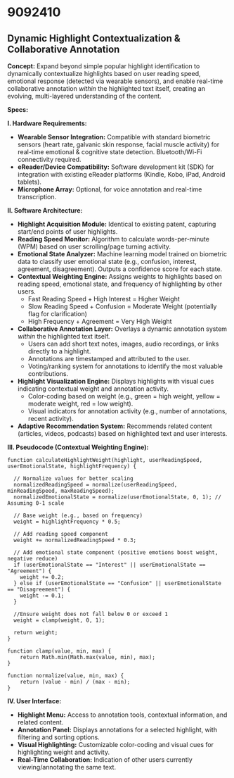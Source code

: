 # 9092410

## Dynamic Highlight Contextualization & Collaborative Annotation

**Concept:** Expand beyond simple popular highlight identification to dynamically contextualize highlights based on user reading speed, emotional response (detected via wearable sensors), and enable real-time collaborative annotation *within* the highlighted text itself, creating an evolving, multi-layered understanding of the content.

**Specs:**

**I. Hardware Requirements:**

*   **Wearable Sensor Integration:** Compatible with standard biometric sensors (heart rate, galvanic skin response, facial muscle activity) for real-time emotional & cognitive state detection. Bluetooth/Wi-Fi connectivity required.
*   **eReader/Device Compatibility:**  Software development kit (SDK) for integration with existing eReader platforms (Kindle, Kobo, iPad, Android tablets).
*   **Microphone Array:** Optional, for voice annotation and real-time transcription.

**II. Software Architecture:**

*   **Highlight Acquisition Module:** Identical to existing patent, capturing start/end points of user highlights.
*   **Reading Speed Monitor:** Algorithm to calculate words-per-minute (WPM) based on user scrolling/page turning activity.
*   **Emotional State Analyzer:**  Machine learning model trained on biometric data to classify user emotional state (e.g., confusion, interest, agreement, disagreement).  Outputs a confidence score for each state.
*   **Contextual Weighting Engine:** Assigns weights to highlights based on reading speed, emotional state, and frequency of highlighting by other users.
    *   Fast Reading Speed + High Interest = Higher Weight
    *   Slow Reading Speed + Confusion = Moderate Weight (potentially flag for clarification)
    *   High Frequency + Agreement = Very High Weight
*   **Collaborative Annotation Layer:**  Overlays a dynamic annotation system *within* the highlighted text itself.
    *   Users can add short text notes, images, audio recordings, or links directly to a highlight.
    *   Annotations are timestamped and attributed to the user.
    *   Voting/ranking system for annotations to identify the most valuable contributions.
*   **Highlight Visualization Engine:** Displays highlights with visual cues indicating contextual weight and annotation activity.
    *   Color-coding based on weight (e.g., green = high weight, yellow = moderate weight, red = low weight).
    *   Visual indicators for annotation activity (e.g., number of annotations, recent activity).
*   **Adaptive Recommendation System:**  Recommends related content (articles, videos, podcasts) based on highlighted text and user interests.

**III. Pseudocode (Contextual Weighting Engine):**

```
function calculateHighlightWeight(highlight, userReadingSpeed, userEmotionalState, highlightFrequency) {

  // Normalize values for better scaling
  normalizedReadingSpeed = normalize(userReadingSpeed, minReadingSpeed, maxReadingSpeed);
  normalizedEmotionalState = normalize(userEmotionalState, 0, 1); // Assuming 0-1 scale

  // Base weight (e.g., based on frequency)
  weight = highlightFrequency * 0.5;

  // Add reading speed component
  weight += normalizedReadingSpeed * 0.3;

  // Add emotional state component (positive emotions boost weight, negative reduce)
  if (userEmotionalState == "Interest" || userEmotionalState == "Agreement") {
    weight += 0.2;
  } else if (userEmotionalState == "Confusion" || userEmotionalState == "Disagreement") {
    weight -= 0.1;
  }

  //Ensure weight does not fall below 0 or exceed 1
  weight = clamp(weight, 0, 1);

  return weight;
}

function clamp(value, min, max) {
    return Math.min(Math.max(value, min), max);
}

function normalize(value, min, max) {
    return (value - min) / (max - min);
}
```

**IV. User Interface:**

*   **Highlight Menu:**  Access to annotation tools, contextual information, and related content.
*   **Annotation Panel:**  Displays annotations for a selected highlight, with filtering and sorting options.
*   **Visual Highlighting:** Customizable color-coding and visual cues for highlighting weight and activity.
*   **Real-Time Collaboration:**  Indication of other users currently viewing/annotating the same text.
